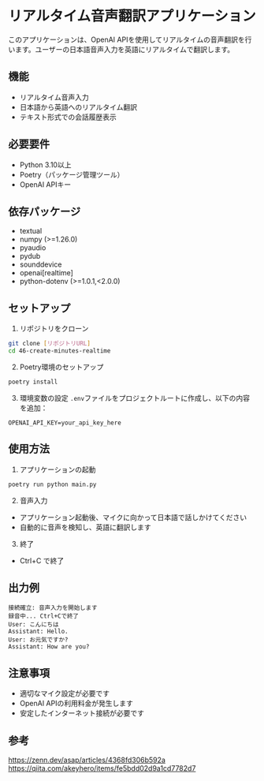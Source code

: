 # リアルタイム音声翻訳アプリケーション

このアプリケーションは、OpenAI APIを使用してリアルタイムの音声翻訳を行います。ユーザーの日本語音声入力を英語にリアルタイムで翻訳します。

## 機能

- リアルタイム音声入力
- 日本語から英語へのリアルタイム翻訳
- テキスト形式での会話履歴表示

## 必要要件

- Python 3.10以上
- Poetry（パッケージ管理ツール）
- OpenAI APIキー

## 依存パッケージ

- textual
- numpy (>=1.26.0)
- pyaudio
- pydub
- sounddevice
- openai[realtime]
- python-dotenv (>=1.0.1,<2.0.0)

## セットアップ

1. リポジトリをクローン
```bash
git clone [リポジトリURL]
cd 46-create-minutes-realtime
```

2. Poetry環境のセットアップ
```bash
poetry install
```

3. 環境変数の設定
`.env`ファイルをプロジェクトルートに作成し、以下の内容を追加：
```
OPENAI_API_KEY=your_api_key_here
```

## 使用方法

1. アプリケーションの起動
```bash
poetry run python main.py
```

2. 音声入力
- アプリケーション起動後、マイクに向かって日本語で話しかけてください
- 自動的に音声を検知し、英語に翻訳します

3. 終了
- Ctrl+C で終了

## 出力例

```
接続確立: 音声入力を開始します
録音中... Ctrl+Cで終了
User: こんにちは
Assistant: Hello.
User: お元気ですか?
Assistant: How are you?
```

## 注意事項

- 適切なマイク設定が必要です
- OpenAI APIの利用料金が発生します
- 安定したインターネット接続が必要です

## 参考

https://zenn.dev/asap/articles/4368fd306b592a
https://qiita.com/akeyhero/items/fe5bdd02d9a1cd7782d7

